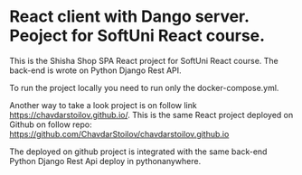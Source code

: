 # React client with Dango server. Peoject for SoftUni React course.

This is the Shisha Shop SPA React project for SoftUni React course. The back-end is wrote on Python Django Rest API.

To run the project locally you need to run only the docker-compose.yml.

Another way to take a look project is on follow link https://chavdarstoilov.github.io/. This is the same React project deployed on Github on follow repo: https://github.com/ChavdarStoilov/chavdarstoilov.github.io

The deployed on github project is integrated with the same back-end Python Django Rest Api deploy in pythonanywhere.
